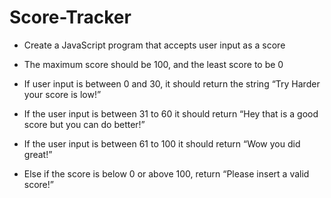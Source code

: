# Score-Tracker

- Create a JavaScript program that accepts user input as a score

- The maximum score should be 100, and the least score to be 0

- If user input is between 0 and 30, it should return the string “Try Harder your score is low!”

- If the user input is between 31 to 60 it should return “Hey that is a good score but you can do better!”

- If the user input is between 61 to 100 it should return “Wow you did great!”

- Else if the score is below 0 or above 100, return “Please insert a valid score!”
